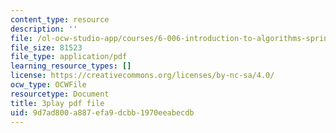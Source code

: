 ```yaml
---
content_type: resource
description: ''
file: /ol-ocw-studio-app/courses/6-006-introduction-to-algorithms-spring-2020/9d7ad800a887efa9dcbb1970eeabecdb_IBfWDYSffUU.pdf
file_size: 81523
file_type: application/pdf
learning_resource_types: []
license: https://creativecommons.org/licenses/by-nc-sa/4.0/
ocw_type: OCWFile
resourcetype: Document
title: 3play pdf file
uid: 9d7ad800-a887-efa9-dcbb-1970eeabecdb
---
```


